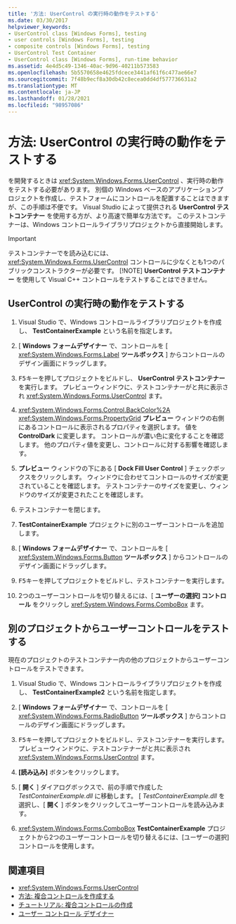 ```yaml
---
title: '方法: UserControl の実行時の動作をテストする'
ms.date: 03/30/2017
helpviewer_keywords:
- UserControl class [Windows Forms], testing
- user controls [Windows Forms], testing
- composite controls [Windows Forms], testing
- UserControl Test Container
- UserControl class [Windows Forms], run-time behavior
ms.assetid: 4e4d5c49-1346-40ac-9d96-40211b573583
ms.openlocfilehash: 5b5570658e4625fdcece3441af61f6c477ae66e7
ms.sourcegitcommit: 7f48b9ecf8a30db42c8ecea0dd4df577736631a2
ms.translationtype: MT
ms.contentlocale: ja-JP
ms.lasthandoff: 01/28/2021
ms.locfileid: "98957086"
---
```

# <a name="how-to-test-the-run-time-behavior-of-a-usercontrol"></a>方法: UserControl の実行時の動作をテストする

を開発するときは <xref:System.Windows.Forms.UserControl> 、実行時の動作をテストする必要があります。 別個の Windows ベースのアプリケーションプロジェクトを作成し、テストフォームにコントロールを配置することはできますが、この手順は不便です。 Visual Studio によって提供される **UserControl テストコンテナー** を使用する方が、より高速で簡単な方法です。 このテストコンテナーは、Windows コントロールライブラリプロジェクトから直接開始します。

> [!IMPORTANT]
> テストコンテナーでを読み込むには、 <xref:System.Windows.Forms.UserControl> コントロールに少なくとも1つのパブリックコンストラクターが必要です。
> [!NOTE]
> **UserControl テストコンテナー** を使用して Visual C++ コントロールをテストすることはできません。

## <a name="test-the-run-time-behavior-of-a-usercontrol"></a>UserControl の実行時の動作をテストする

1. Visual Studio で、Windows コントロールライブラリプロジェクトを作成し、 **TestContainerExample** という名前を指定します。

2. [ **Windows フォームデザイナー** で、コントロールを [ <xref:System.Windows.Forms.Label> **ツールボックス** ] からコントロールのデザイン画面にドラッグします。

3. <kbd>F5</kbd>キーを押してプロジェクトをビルドし、 **UserControl テストコンテナー** を実行します。 プレビューウィンドウに、テストコンテナーがと共に表示され <xref:System.Windows.Forms.UserControl> ます。 

4. <xref:System.Windows.Forms.Control.BackColor%2A> <xref:System.Windows.Forms.PropertyGrid> **プレビュー** ウィンドウの右側にあるコントロールに表示されるプロパティを選択します。 値を **ControlDark** に変更します。 コントロールが濃い色に変化することを確認します。 他のプロパティ値を変更し、コントロールに対する影響を確認します。

5. **プレビュー** ウィンドウの下にある [ **Dock Fill User Control** ] チェックボックスをクリックします。 ウィンドウに合わせてコントロールのサイズが変更されていることを確認します。 テストコンテナーのサイズを変更し、ウィンドウのサイズが変更されたことを確認します。

6. テストコンテナーを閉じます。

7. **TestContainerExample** プロジェクトに別のユーザーコントロールを追加します。

8. [ **Windows フォームデザイナー** で、コントロールを [ <xref:System.Windows.Forms.Button> **ツールボックス** ] からコントロールのデザイン画面にドラッグします。

9. <kbd>F5</kbd>キーを押してプロジェクトをビルドし、テストコンテナーを実行します。

10. 2つのユーザーコントロールを切り替えるには、[ **ユーザーの選択] コントロール** をクリックし <xref:System.Windows.Forms.ComboBox> ます。

## <a name="test-user-controls-from-another-project"></a>別のプロジェクトからユーザーコントロールをテストする

現在のプロジェクトのテストコンテナー内の他のプロジェクトからユーザーコントロールをテストできます。

1. Visual Studio で、Windows コントロールライブラリプロジェクトを作成し、 **TestContainerExample2** という名前を指定します。

2. [ **Windows フォームデザイナー** で、コントロールを [ <xref:System.Windows.Forms.RadioButton> **ツールボックス** ] からコントロールのデザイン画面にドラッグします。

3. <kbd>F5</kbd>キーを押してプロジェクトをビルドし、テストコンテナーを実行します。 プレビューウィンドウに、テストコンテナーがと共に表示され <xref:System.Windows.Forms.UserControl> ます。 

4. **[読み込み]** ボタンをクリックします。

5. [ **開く** ] ダイアログボックスで、前の手順で作成した *TestContainerExample.dll* に移動します。 [ *TestContainerExample.dll* を選択し、[ **開く** ] ボタンをクリックしてユーザーコントロールを読み込みます。

6.  <xref:System.Windows.Forms.ComboBox> **TestContainerExample** プロジェクトから2つのユーザーコントロールを切り替えるには、[ユーザーの選択] コントロールを使用します。

## <a name="see-also"></a>関連項目

- <xref:System.Windows.Forms.UserControl>
- [方法: 複合コントロールを作成する](how-to-author-composite-controls.md)
- [チュートリアル: 複合コントロールの作成](walkthrough-authoring-a-composite-control-with-visual-csharp.md)
- [ユーザー コントロール デザイナー](/previous-versions/visualstudio/visual-studio-2010/183c3hth(v=vs.100))
